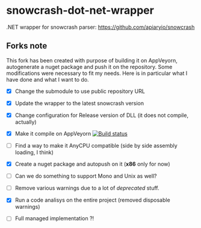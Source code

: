snowcrash-dot-net-wrapper
=========================
.NET wrapper for snowcrash parser: https://github.com/apiaryio/snowcrash

## Forks note

This fork has been created with purpose of building it on AppVeyorn, autogenerate a nuget package and push it on the repository.
Some modifications were necessary to fit my needs. Here is in particular what I have done and what I want to do.

- [x] Change the submodule to use public repository URL
- [x] Update the wrapper to the latest snowcrash version
- [x] Change configuration for Release version of DLL (it does not compile, actually)
- [x] Make it compile on AppVeyorn  [![Build status](https://ci.appveyor.com/api/projects/status/3d0a3hebo6u2jo1w)](https://ci.appveyor.com/project/XVincentX/snowcrash-dot-net-wrapper)
- [ ] Find a way to make it AnyCPU compatible (side by side assembly loading, I think)
- [x] Create a nuget package and autopush on it (**x86** only for now)
- [ ] Can we do something to support Mono and Unix as well?
- [ ] Remove various warnings due to a lot of _deprecated_ stuff.
- [x] Run a code analisys on the entire project (removed disposable warnings)
- [ ] Full managed implementation ?!


